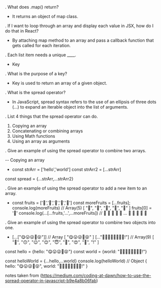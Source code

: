 . What does .map() return?
- It returns an object of map class.

. If I want to loop through an array and display each value in JSX, how do I do that in React?
- By attaching map method to an array and pass a callback function that gets called for each iteration.

. Each list item needs a unique ____.
- Key

. What is the purpose of a key?
- Key is used to return an array of a given object.

. What is the spread operator?
- In JavaScript, spread syntax refers to the use of an ellipsis of three dots (…) to expand an iterable object into the list of arguments.

. List 4 things that the spread operator can do.
  1. Copying an array
  2. Concatenating or combining arrays
  3. Using Math functions
  4. Using an array as arguments

. Give an example of using the spread operator to combine two arrays.

  -- Copying an array
  - const strArr = ['hello','world']
  const strArr2 = [...strArr]

  const spread = {...strArr,...strArr2}

. Give an example of using the spread operator to add a new item to an array.
- const fruits = ['🍏','🍊','🍌','🍉','🍍']
const moreFruits = [...fruits];
console.log(moreFruits) // Array(5) [ "🍏", "🍊", "🍌", "🍉", "🍍" ]
fruits[0] = '🍑'
console.log(...[...fruits,'...',...moreFruits]) //  🍑 🍊 🍌 🍉 🍍 ... 🍏 🍊 🍌 🍉 🍍

. Give an example of using the spread operator to combine two objects into one.
- [...["😋😛😜🤪😝"]] // Array [ "😋😛😜🤪😝" ]
[..."🙂🙃😉😊😇🥰😍🤩!"] // Array(9) [ "🙂", "🙃", "😉", "😊", "😇", "🥰", "😍", "🤩", "!" ]

const hello = {hello: "😋😛😜🤪😝"}
const world = {world: "🙂🙃😉😊😇🥰😍🤩!"}

const helloWorld = {...hello,...world}
console.log(helloWorld) // Object { hello: "😋😛😜🤪😝", world: "🙂🙃😉😊😇🥰😍🤩!" }

notes taken from (https://medium.com/coding-at-dawn/how-to-use-the-spread-operator-in-javascript-b9e4a8b06fab)